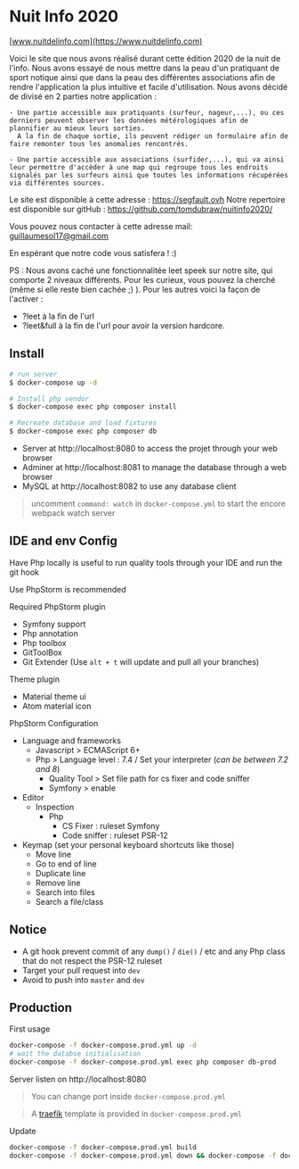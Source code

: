 # Nuit Info 2020
[www.nuitdelinfo.com](https://www.nuitdelinfo.com)


Voici le site que nous avons réalisé durant cette édition 2020 de la nuit de l'info. 
Nous avons essayé de nous mettre dans la peau d'un pratiquant de sport notique ainsi que dans la peau des différentes associations afin de rendre l'application la plus intuitive et facile d'utilisation.
Nous avons décidé de divisé en 2 parties notre application :

 	- Une partie accessible aux pratiquants (surfeur, nageur,...), ou ces derniers peuvent observer les données métérologiques afin de plannifier au mieux leurs sorties.
	  A la fin de chaque sortie, ils peuvent rédiger un formulaire afin de faire remonter tous les anomalies rencontrés.

	- Une partie accessible aux associations (surfider,...), qui va ainsi leur permettre d'accèder à une map qui regroupe tous les endroits signalés par les surfeurs ainsi que toutes les informations récupérées via différentes sources.


Le site est disponible à cette adresse : https://segfault.ovh
Notre repertoire est disponible sur gitHub : https://github.com/tomdubraw/nuitinfo2020/

Vous pouvez nous contacter à cette adresse mail: guillaumesol17@gmail.com

En espérant que notre code vous satisfera ! :) 

PS : Nous avons caché une fonctionnalitée leet speek sur notre site, qui comporte 2 niveaux différents. Pour les curieux, vous pouvez la cherché (même si elle reste bien cachée ;) ).
Pour les autres voici la façon de l'activer :

 - ?leet à la fin de l'url
 - ?leet&full à la fin de l'url pour avoir la version hardcore.

## Install

```sh
# run server
$ docker-compose up -d

# Install php vendor
$ docker-compose exec php composer install

# Recreate database and load fixtures
$ docker-compose exec php composer db
```

- Server at http://localhost:8080 to access the projet through your web browser
- Adminer at http://localhost:8081 to manage the database through a web browser
- MySQL at http://localhost:8082 to use any database client

> uncomment `command: watch` in `docker-compose.yml` to start the encore webpack watch server

## IDE and env Config

Have Php locally is useful to run quality tools through your IDE and run the git hook

Use PhpStorm is recommended

Required PhpStorm plugin
- Symfony support
- Php annotation
- Php toolbox
- GitToolBox
- Git Extender (Use `alt + t` will update and pull all your branches)

Theme plugin
- Material theme ui
- Atom material icon

PhpStorm Configuration
- Language and frameworks
    - Javascript > ECMAScript 6+
    - Php > Language level : 7.4 / Set your interpreter (*can be between 7.2 and 8*)
        - Quality Tool > Set file path for cs fixer and code sniffer
        - Symfony > enable
- Editor
    - Inspection
        - Php
            - CS Fixer : ruleset Symfony
            - Code sniffer : ruleset PSR-12
- Keymap (set your personal keyboard shortcuts like those)
    - Move line
    - Go to end of line
    - Duplicate line
    - Remove line
    - Search into files
    - Search a file/class


## Notice

- A git hook prevent commit of any `dump()` / `die()` / etc and any Php class that do not respect the PSR-12 ruleset
- Target your pull request into `dev`
- Avoid to push into `master` and `dev`


## Production

First usage
```sh
docker-compose -f docker-compose.prod.yml up -d
# wait the databse initialisation
docker-compose -f docker-compose.prod.yml exec php composer db-prod
```

Server listen on http://localhost:8080

> You can change port inside `docker-compose.prod.yml`

> A [traefik](https://doc.traefik.io/traefik/) template is provided in `docker-compose.prod.yml`

Update
```sh
docker-compose -f docker-compose.prod.yml build
docker-compose -f docker-compose.prod.yml down && docker-compose -f docker-compose.prod.yml up -d
```
